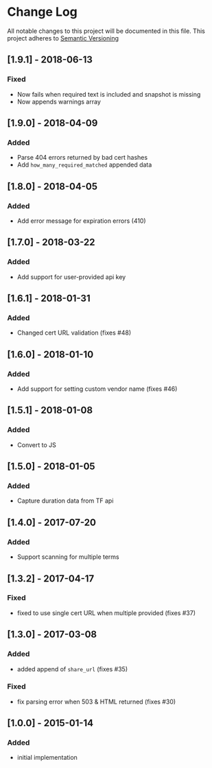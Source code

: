 # Change Log
All notable changes to this project will be documented in this file.
This project adheres to [Semantic Versioning](http://semver.org)

## [1.9.1] - 2018-06-13
### Fixed
- Now fails when required text is included and snapshot is missing
- Now appends warnings array

## [1.9.0] - 2018-04-09
### Added
- Parse 404 errors returned by bad cert hashes
- Add `how_many_required_matched` appended data

## [1.8.0] - 2018-04-05
### Added
- Add error message for expiration errors (410)

## [1.7.0] - 2018-03-22
### Added
- Add support for user-provided api key

## [1.6.1] - 2018-01-31
### Added
- Changed cert URL validation (fixes #48)

## [1.6.0] - 2018-01-10
### Added
- Add support for setting custom vendor name (fixes #46)

## [1.5.1] - 2018-01-08
### Added
- Convert to JS

## [1.5.0] - 2018-01-05
### Added
- Capture duration data from TF api

## [1.4.0] - 2017-07-20
### Added
- Support scanning for multiple terms

## [1.3.2] - 2017-04-17
### Fixed
- fixed to use single cert URL when multiple provided (fixes #37)

## [1.3.0] - 2017-03-08
### Added
- added append of `share_url` (fixes #35)

### Fixed
- fix parsing error when 503 & HTML returned (fixes #30)

## [1.0.0] - 2015-01-14
### Added
- initial implementation
